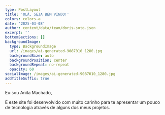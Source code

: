 ```yaml
---
type: PostLayout
title: 'OLÁ, SEJA BEM VINDO!'
colors: colors-a
date: '2025-03-08'
author: content/data/team/doris-soto.json
excerpt: ''
bottomSections: []
backgroundImage:
  type: BackgroundImage
  url: /images/ai-generated-9087010_1280.jpg
  backgroundSize: auto
  backgroundPosition: center
  backgroundRepeat: no-repeat
  opacity: 60
socialImage: /images/ai-generated-9087010_1280.jpg
addTitleSuffix: true
---
```

Eu sou Anita Machado,

E este site foi desenvolvido com muito carinho para te apresentar um pouco de tecnologia através de alguns dos meus projetos.

